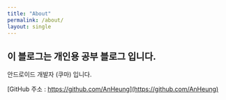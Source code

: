 ```yaml
---
title: "About"
permalink: /about/
layout: single
---
```


## 이 블로그는 개인용 공부 블로그 입니다.

안드로이드 개발자 (쿠마) 입니다.

[GitHub 주소 : https://github.com/AnHeung](https://github.com/AnHeung) 


